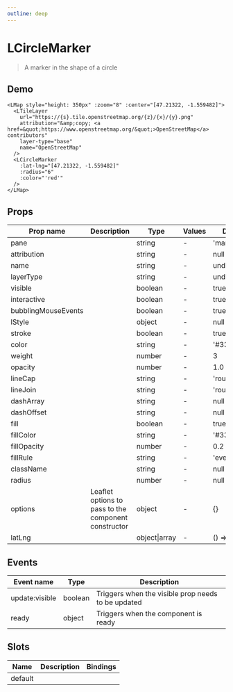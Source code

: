 ```yaml
---
outline: deep
---
```


# LCircleMarker

> A marker in the shape of a circle

## Demo

<script setup>
import L from "leaflet";
import "leaflet/dist/leaflet.css";
import { LMap, LTileLayer, LCircleMarker } from '@vue-leaflet/vue-leaflet';
</script>

<LMap style="height: 350px" :zoom="8" :center="[47.21322, -1.559482]">
  <LTileLayer
    url="https://{s}.tile.openstreetmap.org/{z}/{x}/{y}.png"
    attribution="&amp;copy; <a href=&quot;https://www.openstreetmap.org/&quot;>OpenStreetMap</a> contributors"
    layer-type="base"
    name="OpenStreetMap"
  />
  <LCircleMarker
    :lat-lng="[47.21322, -1.559482]"
    :radius="6"
    :color="'red'"
  />
</LMap>

```vue{8-12}
<LMap style="height: 350px" :zoom="8" :center="[47.21322, -1.559482]">
  <LTileLayer
    url="https://{s}.tile.openstreetmap.org/{z}/{x}/{y}.png"
    attribution="&amp;copy; <a href=&quot;https://www.openstreetmap.org/&quot;>OpenStreetMap</a> contributors"
    layer-type="base"
    name="OpenStreetMap"
  />
  <LCircleMarker
    :lat-lng="[47.21322, -1.559482]"
    :radius="6"
    :color="'red'"
  />
</LMap>
```

## Props

| Prop name           | Description                                          | Type          | Values | Default      |
| ------------------- | ---------------------------------------------------- | ------------- | ------ | ------------ |
| pane                |                                                      | string        | -      | 'markerPane' |
| attribution         |                                                      | string        | -      | null         |
| name                |                                                      | string        | -      | undefined    |
| layerType           |                                                      | string        | -      | undefined    |
| visible             |                                                      | boolean       | -      | true         |
| interactive         |                                                      | boolean       | -      | true         |
| bubblingMouseEvents |                                                      | boolean       | -      | true         |
| lStyle              |                                                      | object        | -      | null         |
| stroke              |                                                      | boolean       | -      | true         |
| color               |                                                      | string        | -      | '#3388ff'    |
| weight              |                                                      | number        | -      | 3            |
| opacity             |                                                      | number        | -      | 1.0          |
| lineCap             |                                                      | string        | -      | 'round'      |
| lineJoin            |                                                      | string        | -      | 'round'      |
| dashArray           |                                                      | string        | -      | null         |
| dashOffset          |                                                      | string        | -      | null         |
| fill                |                                                      | boolean       | -      | true         |
| fillColor           |                                                      | string        | -      | '#3388ff'    |
| fillOpacity         |                                                      | number        | -      | 0.2          |
| fillRule            |                                                      | string        | -      | 'evenodd'    |
| className           |                                                      | string        | -      | null         |
| radius              |                                                      | number        | -      | null         |
| options             | Leaflet options to pass to the component constructor | object        | -      | {}           |
| latLng              |                                                      | object\|array | -      | () => [0, 0] |

## Events

| Event name     | Type    | Description                                        |
| -------------- | ------- | -------------------------------------------------- |
| update:visible | boolean | Triggers when the visible prop needs to be updated |
| ready          | object  | Triggers when the component is ready               |

## Slots

| Name    | Description | Bindings |
| ------- | ----------- | -------- |
| default |             |          |